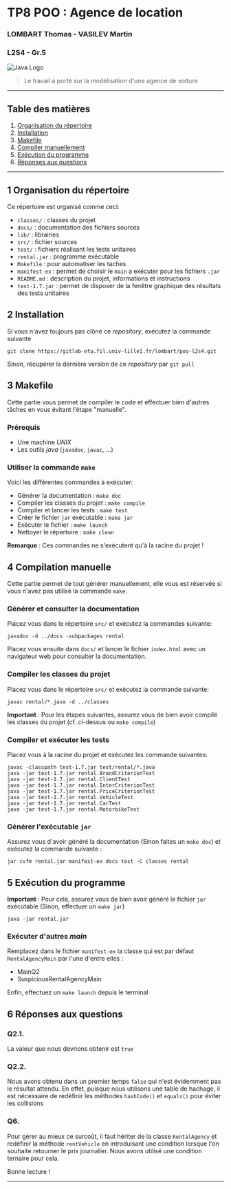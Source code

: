 # TP8 POO : Agence de location
### LOMBART Thomas - VASILEV Martin
### L2S4 - Gr.5

![Java Logo](http://d3gnp09177mxuh.cloudfront.net/tech-page-images/java.png)

> Le travail a porté sur la modélisation d'une agence de voiture

---
## Table des matières

1. [Organisation du répertoire](#organisation)
2. [Installation](#install)
3. [Makefile](#makefile)
4. [Compiler manuellement](#manual)
5. [Exécution du programme](#execute)
6. [Réponses aux questions](#reponses)

---
## <a name="organisation">1 Organisation du répertoire</a>

Ce répertoire est organisé comme ceci:

- `classes/` : classes du projet
- `docs/` : documentation des fichiers sources
- `lib/` : librairies
- `src/` : fichier sources
- `test/` : fichiers réalisant les tests unitaires
- `rental.jar` : programme exécutable
- `Makefile` : pour automatiser les taches
- `manifest-ex` : permet de choisir le `main` a exécuter pour les fichiers `.jar`
- `README.md` : description du projet, informations et instructions
- `test-1.7.jar` : permet de disposer de la fenêtre graphique des résultats des tests unitaires

## <a name="install">2 Installation</a>

Si vous n'avez toujours pas clôné ce *repository*, exécutez la commande suivante

```
git clone https://gitlab-etu.fil.univ-lille1.fr/lombart/poo-l2s4.git
```

Sinon, récupérer la dernière version de ce *repository* par `git pull`

## <a name="makefile">3 Makefile</a>

Cette partie vous permet de compiler le code et effectuer bien d'autres tâches en vous évitant l'étape "manuelle".

### Prérequis

- Une machine *UNIX*
- Les outils *java* (`javadoc`, `javac`, ...)

### Utiliser la commande `make`

Voici les différentes commandes à exécuter:

- Générer la documentation : `make doc`
- Compiler les classes du projet : `make compile`
- Compiler et lancer les tests : `make test`
- Créer le fichier `jar` exécutable : `make jar`
- Exécuter le fichier : `make launch`
- Nettoyer le répertoire : `make clean`

**Remarque** : Ces commandes ne s'exécutent qu'à la racine du projet !

## <a name="manual">4 Compilation manuelle</a>

Cette partie permet de tout générer manuellement, elle vous est réservée si vous n'avez pas utilisé la commande `make`.

### Générer et consulter la documentation

Placez vous dans le répertoire `src/` et exécutez la commandes suivante:

```
javadoc -d ../docs -subpackages rental
```

Placez vous ensuite dans `docs/` et lancer le fichier `index.html` avec un navigateur web pour consulter la documentation.

### Compiler les classes du projet

Placez vous dans le répertoire `src/` et exécutez la commande suivante:

```
javac rental/*.java -d ../classes
```

**Important** : Pour les étapes suivantes, assurez vous de bien avoir compilé les classes du projet (cf. ci-dessus ou `make compile`)

### Compiler et exécuter les tests

Placez vous à la racine du projet et exécutez les commande suivantes:

```
javac -classpath test-1.7.jar test/rental/*.java
java -jar test-1.7.jar rental.BrandCriterionTest
java -jar test-1.7.jar rental.ClientTest
java -jar test-1.7.jar rental.InterCriterionTest
java -jar test-1.7.jar rental.PriceCriterionTest
java -jar test-1.7.jar rental.VehicleTest
java -jar test-1.7.jar rental.CarTest
java -jar test-1.7.jar rental.MotorbikeTest
```

### Générer l'exécutable `jar`

Assurez vous d'avoir généré la documentation (Sinon faites un `make doc`) et exécutez la commande suivante :

```
jar cvfm rental.jar manifest-ex docs test -C classes rental
```

## <a name="execute">5 Exécution du programme</a>

**Important** : Pour cela, assurez vous de bien avoir généré le fichier `jar` exécutable (Sinon, effectuer un `make jar`)

```
java -jar rental.jar
```


### Exécuter d'autres *main*

Remplacez dans le fichier `manifest-ex` la classe qui est par défaut `RentalAgencyMain` par l'une d'entre elles :

* MainQ2
* SuspiciousRentalAgencyMain

Enfin, effectuez un `make launch` depuis le terminal


## <a name="reponses">6 Réponses aux questions</a>

### Q2.1.

La valeur que nous devrions obtenir est `true`

### Q2.2.

Nous avons obtenu dans un premier temps `false` qui n'est évidemment pas le résultat attendu. En effet, puisque nous utilisons une table de hachage, il est nécessaire de redéfinir les méthodes `hashCode()` et `equals()` pour éviter les collisions

### Q6.

Pour gérer au mieux ce surcoût, il faut hériter de la classe `RentalAgency` et redéfinir la méthode `rentVehicle` en introduisant une condition lorsque l'on souhaite retourner le prix journalier. Nous avons utilisé une condition ternaire pour cela.

Bonne lecture !

---
